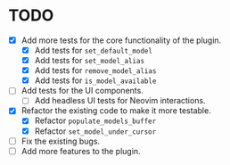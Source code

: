 # TODO

- [x] Add more tests for the core functionality of the plugin.
  - [x] Add tests for `set_default_model`
  - [x] Add tests for `set_model_alias`
  - [x] Add tests for `remove_model_alias`
  - [x] Add tests for `is_model_available`
- [ ] Add tests for the UI components.
  - [ ] Add headless UI tests for Neovim interactions.
- [x] Refactor the existing code to make it more testable.
  - [x] Refactor `populate_models_buffer`
  - [x] Refactor `set_model_under_cursor`
- [ ] Fix the existing bugs.
- [ ] Add more features to the plugin.
